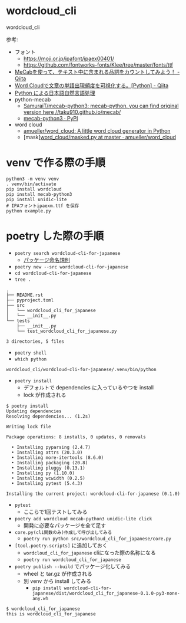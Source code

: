 # wordcloud_cli
wordcloud_cli


参考:

- フォント
    - https://moji.or.jp/ipafont/ipaex00401/
    - https://github.com/fontworks-fonts/Klee/tree/master/fonts/ttf
- [MeCabを使って、テキスト中に含まれる品詞をカウントしてみよう！ - Qiita](https://qiita.com/yonedaco/items/27e1ad19132c9f1c9180)
- [Word Cloudで文章の単語出現頻度を可視化する。[Python] - Qiita](https://qiita.com/kenmatsu4/items/9b6ac74f831443d29074)
- [Python による日本語自然言語処理](http://www.nltk.org/book-jp/ch12.html)
- python-mecab
    - [SamuraiT/mecab-python3: mecab-python. you can find original version here //taku910.github.io/mecab/](https://github.com/SamuraiT/mecab-python3#common-issues)
    - [mecab-python3 · PyPI](https://pypi.org/project/mecab-python3/)
- word cloud
    - [amueller/word_cloud: A little word cloud generator in Python](https://github.com/amueller/word_cloud#examples)
    - [mask][word_cloud/masked.py at master · amueller/word_cloud](https://github.com/amueller/word_cloud/blob/master/examples/masked.py)
  
# venv で作る際の手順 

```
python3 -m venv venv
. venv/bin/activate
pip install wordcloud
pip install mecab-python3
pip install unidic-lite
# IPAフォントipaexm.ttf を保存
python example.py
```

# poetry した際の手順
- `poetry search wordcloud-cli-for-japanese`
  - [パッケージ命名規則](https://www.python.org/dev/peps/pep-0008/#package-and-module-names)
- `poetry new --src wordcloud-cli-for-japanese`
- `cd wordcloud-cli-for-japanese`
- `tree .`

```
.
├── README.rst
├── pyproject.toml
├── src
│   └── wordcloud_cli_for_japanese
│   └── __init__.py
└── tests
    ├── __init__.py
    └── test_wordcloud_cli_for_japanese.py

3 directories, 5 files
```

- `poetry shell`
- `which python`

```
wordcloud_cli/wordcloud-cli-for-japanese/.venv/bin/python
```

- `poetry install`
  - デフォルトで dependencies に入っているやつを install
  - lock が作成される

```
$ poetry install
Updating dependencies
Resolving dependencies... (1.2s)

Writing lock file

Package operations: 8 installs, 0 updates, 0 removals

  • Installing pyparsing (2.4.7)
  • Installing attrs (20.3.0)
  • Installing more-itertools (8.6.0)
  • Installing packaging (20.8)
  • Installing pluggy (0.13.1)
  • Installing py (1.10.0)
  • Installing wcwidth (0.2.5)
  • Installing pytest (5.4.3)

Installing the current project: wordcloud-cli-for-japanese (0.1.0)
```

- `pytest`
  - ここらで1回テストしてみる
- `poetry add wordcloud mecab-python3 unidic-lite click`
  - 開発に必要なパッケージを全て足す
- `core.py(cli関数のみ)作成して呼び出してみる`
  - `poetry run python src/wordcloud_cli_for_japanese/core.py`
- `[tool.poetry.scripts]` に追加しておく
  - `wordcloud_cli_for_japanese` cliになった際の名称になる
  - `poetry run wordcloud_cli_for_japanese`
- `poetry publish --build` でパッケージ化してみる
  - wheel と tar.gz が作成される
  - 別 venv から install してみる
      - `pip install wordcloud-cli-for-japanese/dist/wordcloud_cli_for_japanese-0.1.0-py3-none-any.wh`
  
```
$ wordcloud_cli_for_japanese
this is wordcloud_cli_for_japanese
```

